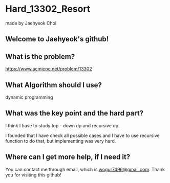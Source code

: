 # Hard_13302_Resort

made by Jaehyeok Choi

## Welcome to Jaehyeok's github!

## What is the problem?

https://www.acmicpc.net/problem/13302

## What Algorithm should I use?

dynamic programming

## What was the key point and the hard part?

I think I have to study top - down dp and recursive dp.

I founded that I have check all possible cases and I have to use recursive function to do that, but implementing was very hard.

## Where can I get more help, if I need it?

You can contact me through email, which is wogur7496@gmail.com.
Thank you for visiting this github!
